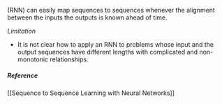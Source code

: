 (RNN) can easily map sequences to sequences whenever the alignment between the inputs the outputs is known ahead of time.

*Limitation*
- It is not clear how to apply an RNN to problems whose input and the output sequences have different lengths with complicated and non-monotonic relationships.

##### Reference
[[Sequence to Sequence Learning with Neural Networks]]